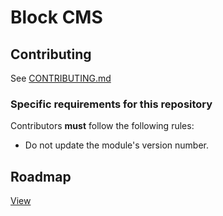 # Block CMS

## Contributing

See [CONTRIBUTING.md](CONTRIBUTING.md)

### Specific requirements for this repository

Contributors **must** follow the following rules:

* Do not update the module's version number.


## Roadmap

[View](https://github.com/thirtybees/blockcms/blob/master/Roadmap.md)
